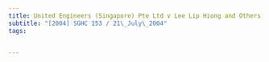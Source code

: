 ```yaml
---
title: United Engineers (Singapore) Pte Ltd v Lee Lip Hiong and Others 
subtitle: "[2004] SGHC 153 / 21\_July\_2004"
tags:


---
```


